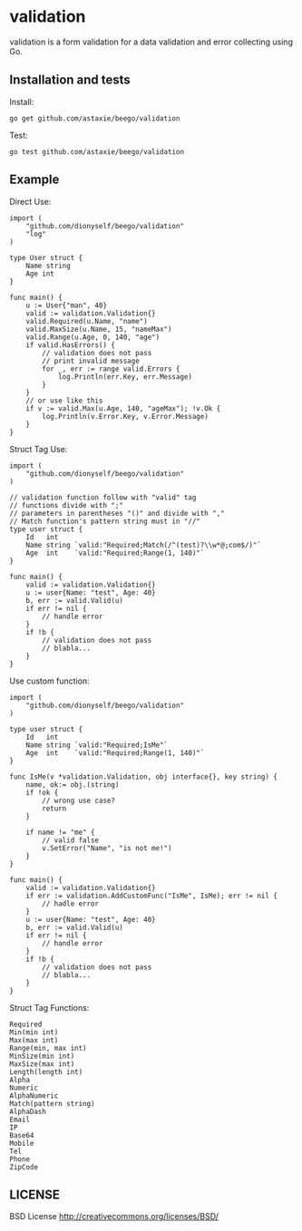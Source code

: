 validation
==============

validation is a form validation for a data validation and error collecting using Go.

## Installation and tests

Install:

	go get github.com/astaxie/beego/validation

Test:

	go test github.com/astaxie/beego/validation

## Example

Direct Use:

	import (
		"github.com/dionyself/beego/validation"
		"log"
	)

	type User struct {
		Name string
		Age int
	}

	func main() {
		u := User{"man", 40}
		valid := validation.Validation{}
		valid.Required(u.Name, "name")
		valid.MaxSize(u.Name, 15, "nameMax")
		valid.Range(u.Age, 0, 140, "age")
		if valid.HasErrors() {
			// validation does not pass
			// print invalid message
			for _, err := range valid.Errors {
				log.Println(err.Key, err.Message)
			}
		}
		// or use like this
		if v := valid.Max(u.Age, 140, "ageMax"); !v.Ok {
			log.Println(v.Error.Key, v.Error.Message)
		}
	}

Struct Tag Use:

	import (
		"github.com/dionyself/beego/validation"
	)

	// validation function follow with "valid" tag
	// functions divide with ";"
	// parameters in parentheses "()" and divide with ","
	// Match function's pattern string must in "//"
	type user struct {
		Id   int
		Name string `valid:"Required;Match(/^(test)?\\w*@;com$/)"`
		Age  int    `valid:"Required;Range(1, 140)"`
	}

	func main() {
		valid := validation.Validation{}
		u := user{Name: "test", Age: 40}
		b, err := valid.Valid(u)
		if err != nil {
			// handle error
		}
		if !b {
			// validation does not pass
			// blabla...
		}
	}

Use custom function:

	import (
		"github.com/dionyself/beego/validation"
	)

	type user struct {
		Id   int
		Name string `valid:"Required;IsMe"`
		Age  int    `valid:"Required;Range(1, 140)"`
	}

	func IsMe(v *validation.Validation, obj interface{}, key string) {
		name, ok:= obj.(string)
		if !ok {
			// wrong use case?
			return
		}

		if name != "me" {
			// valid false
			v.SetError("Name", "is not me!")
		}
	}

	func main() {
		valid := validation.Validation{}
		if err := validation.AddCustomFunc("IsMe", IsMe); err != nil {
			// hadle error
		}
		u := user{Name: "test", Age: 40}
		b, err := valid.Valid(u)
		if err != nil {
			// handle error
		}
		if !b {
			// validation does not pass
			// blabla...
		}
	}

Struct Tag Functions:

	Required
	Min(min int)
	Max(max int)
	Range(min, max int)
	MinSize(min int)
	MaxSize(max int)
	Length(length int)
	Alpha
	Numeric
	AlphaNumeric
	Match(pattern string)
	AlphaDash
	Email
	IP
	Base64
	Mobile
	Tel
	Phone
	ZipCode


## LICENSE

BSD License http://creativecommons.org/licenses/BSD/
